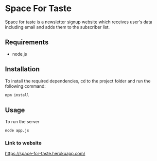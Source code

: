 # Space For Taste
Space for taste is a newsletter signup website which receives user's data including email and adds them to the subscriber list.

## Requirements
* node.js

## Installation
To install the required dependencies, cd to the project folder and run the following command:
```bash
npm install
```

## Usage
To run the server
```bash
node app.js
```
### Link to website
https://space-for-taste.herokuapp.com/
